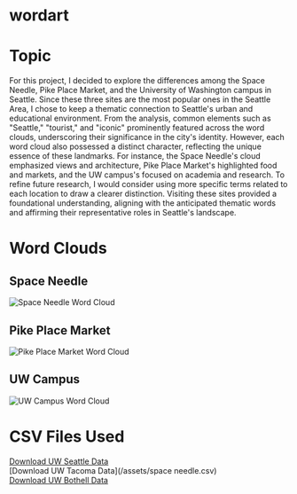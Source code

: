 # wordart

# Topic
For this project, I decided to explore the differences among the Space Needle, Pike Place Market, and the University of Washington campus in Seattle. Since these three sites are the most popular ones in the Seattle Area, I chose to keep a thematic connection to Seattle's urban and educational environment. From the analysis, common elements such as "Seattle," "tourist," and "iconic" prominently featured across the word clouds, underscoring their significance in the city's identity. However, each word cloud also possessed a distinct character, reflecting the unique essence of these landmarks. For instance, the Space Needle's cloud emphasized views and architecture, Pike Place Market's highlighted food and markets, and the UW campus's focused on academia and research. To refine future research, I would consider using more specific terms related to each location to draw a clearer distinction. Visiting these sites provided a foundational understanding, aligning with the anticipated thematic words and affirming their representative roles in Seattle's landscape.

# Word Clouds

## Space Needle
<img src="/img/space needle.png" alt="Space Needle Word Cloud">

## Pike Place Market
<img src="/img/pike place market.png" alt="Pike Place Market Word Cloud">

## UW Campus
<img src="/img/uw campus.png" alt="UW Campus Word Cloud">

# CSV Files Used
[Download UW Seattle Data](/assets/pike-place-market.csv) <br>
[Download UW Tacoma Data](/assets/space needle.csv) <br>
[Download UW Bothell Data](/assets/uwcampus.csv)